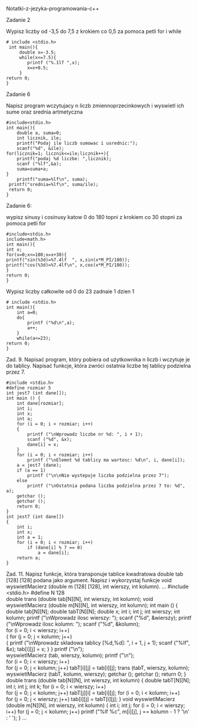 Notatki-z-jezyka-programowania-c++ 


Zadanie 2

Wypisz liczby od -3,5 do 7,5 z krokiem co 0,5 za pomoca petli for i while

```
# include <stdio.h>
 int main(){
     double x=-3.5;
     while(x<=7.5){
    	printf ("%.1lf ",x);
     	x=x+0.5;
	 }
return 0;
}
```
Zadanie 6

 Napisz program wczytujacy n liczb zmiennoprzecinkowych i wyswietl ich sume oraz srednia artmetyczna

```
#include<stdio.h>
int main(){
	double a, suma=0;
	int licznik, ile;
	printf("Podaj ile liczb sumowac i usrednic:");
    scanf("%d", &ile);
for(licznik=1; licznik<=ile;licznik++){
    printf("podaj %d liczbe: ",licznik);
    scanf ("%lf",&a);
	suma=suma+a;
}
	printf("suma=%lf\n", suma);
 printf("srednia=%lf\n", suma/ile);
 return 0;
}
```
Zadanie 6:

wypisz sinusy i cosinusy katow 0 do 180 topni z krokiem co 30 stopni za pomoca petli for

```
#include<stdio.h>
include<math.h>
int main(){
int x; 
for(x=0;x<=180;x=x+30){
printf("sin(%3d)=%7.4lf  ", x,sin(x*M_PI/180));
printf("cos(%3d)=%7.4lf\n", x,cos(x*M_PI/180));
}
return 0;
}
```
Wypisz liczby całkowite od 0 do 23 zadnaie 1 dzien 1
```
# include <stdio.h>
int main(){
	int a=0;
	do{
		printf ("%d\n",a);
		a++;
	}
	while(a<=23);
return 0;
}

```
Zad. 9. Napisać program, który pobiera od użytkownika n liczb i wczytuje je do tablicy. Napisać funkcje, która zwróci ostatnia liczbe tej tablicy podzielna przez 7.
```
#include <stdio.h>
#define rozmiar 5
int jest7 (int dane[]);
int main () {
    int dane[rozmiar];
    int i;
    int x;
    int a;
    for (i = 0; i < rozmiar; i++)
    {
        printf ("\nWprowadz liczbe nr %d: ", i + 1);
        scanf ("%d", &x);
        dane[i] = x;
    }
    for (i = 0; i < rozmiar; i++)
        printf ("\nElemnt %d tablicy ma wartosc: %d\n", i, dane[i]);
    a = jest7 (dane);
    if (a == 1)
        printf ("\n\nNie wystepuje liczba podzielna przez 7");
    else
        printf ("\nOstatnia podana liczba podzielna przez 7 to: %d", a);
    getchar ();
    getchar ();
    return 0;
}
int jest7 (int dane[])
{
    int i;
    int x;
    int a = 1;
    for (i = 0; i < rozmiar; i++)
        if (dane[i] % 7 == 0)
            a = dane[i];
    return a;
}
```
Zad. 11. Napisz funkcje, która transponuje tablice kwadratowa double tab [128] [128] podana jako argument. Napisz i wykorzystaj funkcje void wyswietlMacierz (double m [128] [128], int wierszy, int kolumn).
...
#include <stdio.h>
#define N 128                     
double trans (double tab[N][N], int wierszy, int kolumn);
void wyswietlMacierz (double m[N][N], int wierszy, int kolumn);
int main () {
    double tab[N][N];
    double tabT[N][N];
    double x;
    int i;
    int j;
    int wierszy;
    int kolumn;
    printf ("\nWprowadz ilosc wierszy: ");
    scanf ("%d", &wierszy);
    printf ("\nWprowadz ilosc kolumn: ");
    scanf ("%d", &kolumn);          
    for (i = 0; i < wierszy; i++)       
    {
        for (j = 0; j < kolumn; j++)   
        {
            printf ("\nWprowadz skladowa tablicy [%d,%d]: ", i + 1, j + 1);
            scanf ("%lf", &x);
            tab[i][j] = x;
        }
    }
    printf ("\n");         
    wyswietlMacierz (tab, wierszy, kolumn);
    printf ("\n");             
    for (i = 0; i < wierszy; i++)       
        for (j = 0; j < kolumn; j++)
            tabT[i][j] = tab[i][j];
    trans (tabT, wierszy, kolumn);
    wyswietlMacierz (tabT, kolumn, wierszy); 
    getchar ();
    getchar ();
    return 0;
}
double trans (double tab[N][N], int wierszy, int kolumn)
{
    double tabT[N][N];
    int i;
    int j;
    int k;
    for (i = 0; i < wierszy; i++)       
        for (j = 0; j < kolumn; j++)
            tabT[j][i] = tab[i][j];
    for (i = 0; i < kolumn; i++)      
        for (j = 0; j < wierszy; j++)
            tab[i][j] = tabT[i][j];
}
void wyswietlMacierz (double m[N][N], int wierszy, int kolumn)
{
    int i;
    int j;
    for (i = 0; i < wierszy; i++)
        for (j = 0; j < kolumn; j++)
            printf ("%lf %c", m[i][j], j == kolumn - 1 ? '\n' : ' ');
}
...
